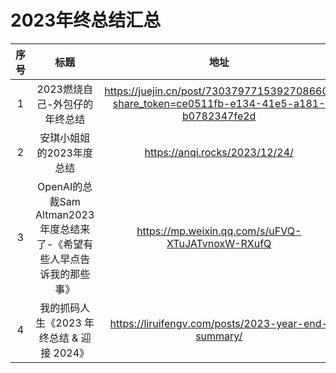 # 2023年终总结汇总

| 序号 | 标题 | 地址 |
| :----:| :----:  | :----: |
| 1 | 2023燃烧自己-外包仔的年终总结 | https://juejin.cn/post/7303797715392708660?share_token=ce0511fb-e134-41e5-a181-b0782347fe2d |
| 2 | 安琪小姐姐的2023年度总结 | https://anqi.rocks/2023/12/24/ |
| 3 | OpenAI的总裁Sam Altman2023年度总结来了-《希望有些人早点告诉我的那些事》 |https://mp.weixin.qq.com/s/uFVQ-XTuJATvnoxW-RXufQ |
| 4 | 我的抓码人生《2023 年终总结 & 迎接 2024》 | https://liruifengv.com/posts/2023-year-end-summary/ |
